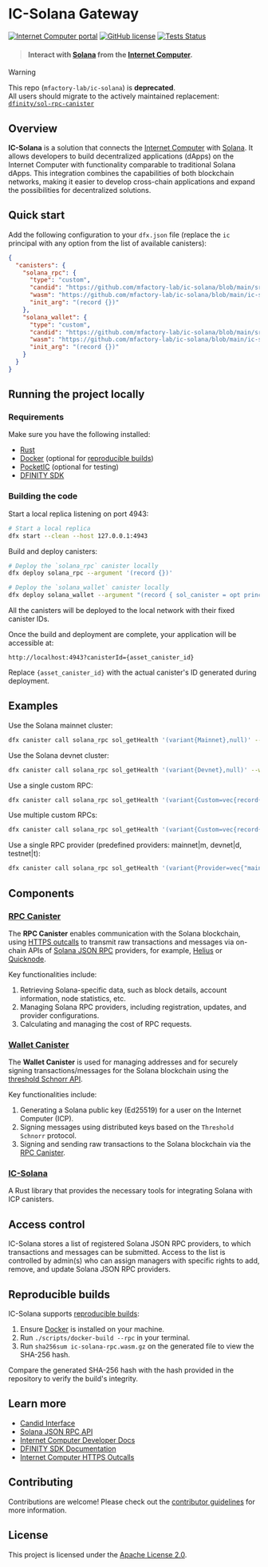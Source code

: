 # IC-Solana Gateway

[![Internet Computer portal](https://img.shields.io/badge/InternetComputer-grey?logo=internet%20computer&style=for-the-badge)](https://internetcomputer.org)
[![GitHub license](https://img.shields.io/badge/license-Apache%202.0-blue.svg?logo=apache&style=for-the-badge)](LICENSE)
[![Tests Status](https://img.shields.io/github/actions/workflow/status/mfactory-lab/ic-solana/ci.yml?logo=githubactions&logoColor=white&style=for-the-badge&label=tests)](./.github/workflows/ci.yml)

> #### Interact with [Solana](https://solana.com) from the [Internet Computer](https://internetcomputer.org/).

> [!Warning]
> This repo (`mfactory-lab/ic-solana`) is **deprecated**.  
> All users should migrate to the actively maintained replacement:  
> [`dfinity/sol-rpc-canister`](https://github.com/dfinity/sol-rpc-canister)

## Overview

**IC-Solana** is a solution that connects the [Internet Computer](https://internetcomputer.org/) with [Solana](https://solana.com/). It allows developers to build decentralized applications (dApps) on the Internet Computer with functionality comparable to traditional Solana dApps. This integration combines the capabilities of both blockchain networks, making it easier to develop cross-chain applications and expand the possibilities for decentralized solutions.

## Quick start

Add the following configuration to your `dfx.json` file (replace the `ic` principal with any option from the list of available canisters):

```json
{
  "canisters": {
    "solana_rpc": {
      "type": "custom",
      "candid": "https://github.com/mfactory-lab/ic-solana/blob/main/src/ic-solana-rpc/ic-solana-rpc.did",
      "wasm": "https://github.com/mfactory-lab/ic-solana/blob/main/ic-solana-rpc.wasm.gz",
      "init_arg": "(record {})"
    },
    "solana_wallet": {
      "type": "custom",
      "candid": "https://github.com/mfactory-lab/ic-solana/blob/main/src/ic-solana-wallet/ic-solana-wallet.did",
      "wasm": "https://github.com/mfactory-lab/ic-solana/blob/main/ic-solana-wallet.wasm.gz",
      "init_arg": "(record {})"
    }
  }
}
```

## Running the project locally

### Requirements

Make sure you have the following installed:

- [Rust](https://www.rust-lang.org/learn/get-started)
- [Docker](https://www.docker.com/get-started/) (optional for [reproducible builds](#reproducible-builds))
- [PocketIC](https://github.com/dfinity/pocketic) (optional for testing)
- [DFINITY SDK](https://sdk.dfinity.org/docs/quickstart/local-quickstart.html)

### Building the code

Start a local replica listening on port 4943:

```bash
# Start a local replica
dfx start --clean --host 127.0.0.1:4943
```

Build and deploy canisters:

```bash
# Deploy the `solana_rpc` canister locally
dfx deploy solana_rpc --argument '(record {})'

# Deploy the `solana_wallet` canister locally
dfx deploy solana_wallet --argument "(record { sol_canister = opt principal \"`dfx canister id solana_rpc`\"; schnorr_key = null })"
```

All the canisters will be deployed to the local network with their fixed canister IDs.

Once the build and deployment are complete, your application will be accessible at:

```
http://localhost:4943?canisterId={asset_canister_id}
```

Replace `{asset_canister_id}` with the actual canister's ID generated during deployment.

## Examples

Use the Solana mainnet cluster:

```bash
dfx canister call solana_rpc sol_getHealth '(variant{Mainnet},null)' --wallet $(dfx identity get-wallet)
```

Use the Solana devnet cluster:

```bash
dfx canister call solana_rpc sol_getHealth '(variant{Devnet},null)' --wallet $(dfx identity get-wallet)
```

Use a single custom RPC:

```bash
dfx canister call solana_rpc sol_getHealth '(variant{Custom=vec{record{network="https://mainnet.helius-rpc.com/"}}},null)' --wallet $(dfx identity get-wallet)
```

Use multiple custom RPCs:

```bash
dfx canister call solana_rpc sol_getHealth '(variant{Custom=vec{record{network="mainnet"},record{network="https://mainnet.helius-rpc.com/"}}},null)' --wallet $(dfx identity get-wallet)
```

Use a single RPC provider (predefined providers: mainnet|m, devnet|d, testnet|t):

```bash 
dfx canister call solana_rpc sol_getHealth '(variant{Provider=vec{"mainnet"}},null)' --wallet $(dfx identity get-wallet)
```

## Components

### [RPC Canister](./src/ic-solana-rpc)

The **RPC Canister** enables communication with the Solana blockchain, using [HTTPS outcalls](https://internetcomputer.org/https-outcalls) to transmit raw transactions and messages via on-chain APIs of [Solana JSON RPC](https://solana.com/docs/rpc) providers, for example, [Helius](https://www.helius.dev/) or [Quicknode](https://www.quicknode.com/).

Key functionalities include:

1. Retrieving Solana-specific data, such as block details, account information, node statistics, etc.
2. Managing Solana RPC providers, including registration, updates, and provider configurations.
3. Calculating and managing the cost of RPC requests.

[//]: # (The RPC Canister runs on the 34-node [fiduciary subnet]&#40;https://internetcomputer.org/docs/current/references/subnets/subnet-types#fiduciary-subnets&#41;)

[//]: # (with the following principal: [bd3sg-teaaa-aaaaa-qaaba-cai]&#40;https://dashboard.internetcomputer.org/canister/bd3sg-teaaa-aaaaa-qaaba-cai&#41;.)

### [Wallet Canister](./src/ic-solana-wallet)

The **Wallet Canister** is used for managing addresses and for securely signing transactions/messages for the Solana blockchain using the [threshold Schnorr API](https://internetcomputer.org/docs/current/developer-docs/smart-contracts/signatures/signing-messages-t-schnorr).

Key functionalities include:

1. Generating a Solana public key (Ed25519) for a user on the Internet Computer (ICP).
2. Signing messages using distributed keys based on the `Threshold Schnorr` protocol.
3. Signing and sending raw transactions to the Solana blockchain via the [RPC Canister](#rpc-canister).

### [IC-Solana](./src/ic-solana)

A Rust library that provides the necessary tools for integrating Solana with ICP canisters.

## Access control

IC-Solana stores a list of registered Solana JSON RPC providers, to which transactions and messages can be submitted. Access to the list is controlled by admin(s) who can assign managers with specific rights to add, remove, and update Solana JSON RPC providers.

## Reproducible builds

IC-Solana supports [reproducible builds](https://internetcomputer.org/docs/current/developer-docs/smart-contracts/test/reproducible-builds):

1. Ensure [Docker](https://www.docker.com/get-started/) is installed on your machine.
2. Run `./scripts/docker-build --rpc` in your terminal.
3. Run `sha256sum ic-solana-rpc.wasm.gz` on the generated file to view the SHA-256 hash.

Compare the generated SHA-256 hash with the hash provided in the repository to verify the build's integrity.

## Learn more

- [Candid Interface](https://github.com/mfactory-lab/ic-solana/blob/main/src/ic-solana-rpc/ic-solana-rpc.did)
- [Solana JSON RPC API](https://solana.com/docs/rpc)
- [Internet Computer Developer Docs](https://internetcomputer.org/docs/current/developer-docs/)
- [DFINITY SDK Documentation](https://sdk.dfinity.org/docs/)
- [Internet Computer HTTPS Outcalls](https://internetcomputer.org/https-outcalls)

## Contributing

Contributions are welcome! Please check out the [contributor guidelines](https://github.com/mfactory-lab/ic-solana/blob/main/.github/CONTRIBUTING.md) for more information.

## License

This project is licensed under the [Apache License 2.0](https://opensource.org/licenses/Apache-2.0).
